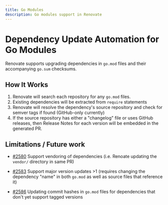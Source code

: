 ```yaml
---
title: Go Modules
description: Go modules support in Renovate
---
```


# Dependency Update Automation for Go Modules

Renovate supports upgrading dependencies in `go.mod` files and their accompanying `go.sum` checksums.

## How It Works

1.  Renovate will search each repository for any `go.mod` files.
2.  Existing dependencies will be extracted from `require` statements
3.  Renovate will resolve the dependency's source repository and check for semver tags if found (GitHub-only currently)
4.  If the source repository has either a "changelog" file or uses GitHub releases, then Release Notes for each version will be embedded in the generated PR.

## Limitations / Future work

- [#2580](https://github.com/renovatebot/renovate/issues/2580) Support vendoring of dependencies (i.e. Renoate updating the `vendor/` directory in same PR)

- [#2583](https://github.com/renovatebot/renovate/issues/2583) Support major version updates >1 (requires changing the dependency "name" in both `go.mod` as well as source files that reference it)

- [#2586](https://github.com/renovatebot/renovate/issues/2586) Updating commit hashes in `go.mod` files for dependencies that don't yet support tagged versions
